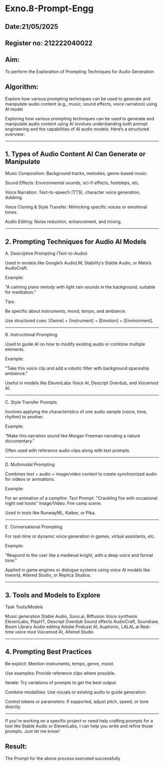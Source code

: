 # Exno.8-Prompt-Engg
## Date:21/05/2025
## Register no: 212222040022
## Aim: 
To perform the Exploration of Prompting Techniques for Audio Generation
## Algorithm: 
Explore how various prompting techniques can be used to generate and manipulate audio content (e.g., music, sound effects, voice narration) using AI model

Exploring how various prompting techniques can be used to generate and manipulate audio content using AI involves understanding both prompt engineering and the capabilities of AI audio models. Here’s a structured overview:


---

## 1. Types of Audio Content AI Can Generate or Manipulate

Music Composition: Background tracks, melodies, genre-based music.

Sound Effects: Environmental sounds, sci-fi effects, footsteps, etc.

Voice Narration: Text-to-speech (TTS), character voice generation, dubbing.

Voice Cloning & Style Transfer: Mimicking specific voices or emotional tones.

Audio Editing: Noise reduction, enhancement, and mixing.



---

## 2. Prompting Techniques for Audio AI Models

A. Descriptive Prompting (Text-to-Audio)

Used in models like Google’s AudioLM, Stability’s Stable Audio, or Meta’s AudioCraft.

Example:

"A calming piano melody with light rain sounds in the background, suitable for meditation."

Tips:

Be specific about instruments, mood, tempo, and ambiance.

Use structured cues: [Genre] + [Instrument] + [Emotion] + [Environment].




---

B. Instructional Prompting

Used to guide AI on how to modify existing audio or combine multiple elements.

Example:

"Take this voice clip and add a robotic filter with background spaceship ambience."

Useful in models like ElevenLabs Voice AI, Descript Overdub, and Voicemod AI.



---

C. Style Transfer Prompts

Involves applying the characteristics of one audio sample (voice, tone, rhythm) to another.

Example:

"Make this narration sound like Morgan Freeman narrating a nature documentary."

Often used with reference audio clips along with text prompts.



---

D. Multimodal Prompting

Combines text + audio + image/video context to create synchronized audio for videos or animations.

Example:

For an animation of a campfire:
Text Prompt: "Crackling fire with occasional night owl hoots"
Image/Video: Fire camp scene.

Used in tools like RunwayML, Kaiber, or Pika.



---

E. Conversational Prompting

For real-time or dynamic voice generation in games, virtual assistants, etc.

Example:

"Respond to the user like a medieval knight, with a deep voice and formal tone."

Applied in game engines or dialogue systems using voice AI models like Inworld, Altered Studio, or Replica Studios.



---

## 3. Tools and Models to Explore

Task	Tools/Models

Music generation	Stable Audio, Suno.ai, Riffusion
Voice synthesis	ElevenLabs, PlayHT, Descript Overdub
Sound effects	AudioCraft, Soundraw, Boom Library
Audio editing	Adobe Podcast AI, Auphonic, LALAL.ai
Real-time voice mod	Voicemod AI, Altered Studio



---

## 4. Prompting Best Practices

Be explicit: Mention instruments, tempo, genre, mood.

Use examples: Provide reference clips where possible.

Iterate: Try variations of prompts to get the best output.

Combine modalities: Use visuals or existing audio to guide generation.

Control tokens or parameters: If supported, adjust pitch, speed, or tone directly.



---

If you're working on a specific project or need help crafting prompts for a tool like Stable Audio or ElevenLabs, I can help you write and refine those prompts. Just let me know!


## Result: 
The Prompt for the above process executed successfully
